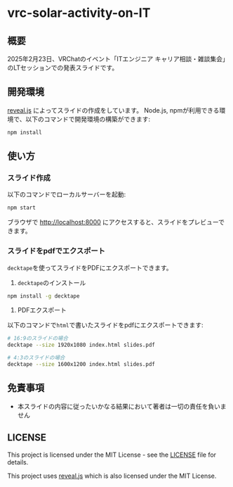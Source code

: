 # vrc-solar-activity-on-IT

## 概要

2025年2月23日、VRChatのイベント「ITエンジニア キャリア相談・雑談集会」のLTセッションでの発表スライドです。

## 開発環境

[reveal.js](https://github.com/hakimel/reveal.js) によってスライドの作成をしています。
Node.js, npmが利用できる環境で、以下のコマンドで開発環境の構築ができます: 

```bash
npm install
```

## 使い方

### スライド作成

以下のコマンドでローカルサーバーを起動:

```bash
npm start
```

ブラウザで [http://localhost:8000](http://localhost:8000) にアクセスすると、スライドをプレビューできます。

### スライドをpdfでエクスポート

`decktape`を使ってスライドをPDFにエクスポートできます。

1. `decktape`のインストール

```bash
npm install -g decktape
```

1. PDFエクスポート

以下のコマンドで`html`で書いたスライドをpdfにエクスポートできます:

``` bash
# 16:9のスライドの場合
decktape --size 1920x1080 index.html slides.pdf

# 4:3のスライドの場合
decktape --size 1600x1200 index.html slides.pdf
```

## 免責事項

- 本スライドの内容に従ったいかなる結果において著者は一切の責任を負いません

## LICENSE

This project is licensed under the MIT License - see the [LICENSE](LICENSE) file for details.

This project uses [reveal.js](https://github.com/hakimel/reveal.js) which is also licensed under the MIT License.